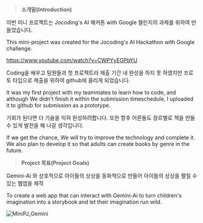 > **소개말(Introduction)**

이번 미니 프로젝트는 Jocoding's AI 해커톤 with Google 챌린지의 과제를 위하여 만들었습니다. 

This mini-project was created for the Jocoding's AI Hackathon with Google challenge.

<https://www.youtube.com/watch?v=CWPYyEGPbYU>


Coding을 배우고 팀원들과 첫 프로젝트라 제출 기간 내 완성을 하지 못 하였지만 프로토 타입으로 제출을 위하여  github에 올리게 되었습니다. 

It was my first project with my teammates to learn how to code, and although We didn't finish it within the submission timeschedule, I uploaded it to github for submission as a prototype.

기회가 된다면 더 기술을 익혀 완성하려합니다. 또한 향후 어른들도 장르별로 책을 만들 수 있게 발전을 해 나갈 생각입니다. 

If we get the chance, We will try to improve the technology and complete it. We also plan to develop it so that adults can create books by genre in the future.

> **Project 목표(Project Goals)**

Gemini-Ai 와 상호적으로 아이들의 상상을 동화책으로 만들어 아이들의 상상을 펼칠 수 있는 웹앱을 제작 

To create a web app that can interact with Gemini-Ai to turn children's imagination into a storybook and let their imagination run wild.

![MiniPJ_Gemini](https://github.com/user-attachments/assets/0f448756-18b6-4c88-8e68-7d45b9f326ad)
